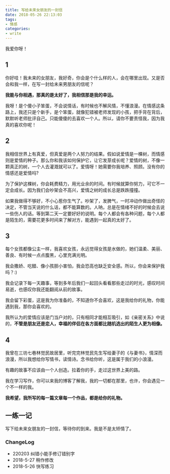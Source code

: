 ```yaml
---
title: 写给未来女朋友的一封信
date: 2018-05-26 22:13:03
tags:
- 情感
categories:
- write
---
```


我爱你呀！

<!--more-->

## 1

你好哇！我未来的女朋友，我好奇，你会是个什么样的人，会在哪里出现。又是否会和我一样，在写一封给未来男朋友的信呢？

**我能与你相遇，那真的是太好了，我相信那是我的幸运。**

我呀！是个傻小子笨蛋，不会说情话，有时候也不解风情，不懂浪漫。在情感这条路上，我还只是个新手，是个笨蛋，就像犯错被老师发现的小孩，把手背在背后，默默听老师批评自己。只能傻傻的去喜欢一个人。所以，请你不要责怪我，因为我真的喜欢你呢！

## 2

我相信世界上有真爱，但真爱是两个人努力的结果。假如说爱情是一棵树，而情感则是爱情的种子。那么你和我该如何保护它，让它发芽成长呢？爱情的树，不像一颗真正的树，一个人去灌溉就可以了。爱情呀！她需要你我培养、照顾。没有你的情感还是爱情吗?

为了保护这棵树，你会耗费精力，用光业余的时间。有时候就算你努力，可它不一定会成长。因为我们会吵架会不高兴，爱情之树的成长总是跌跌撞撞。

如果我做得不够好，不小心惹你生气了。吵架了，发脾气，一时冲动作做出奇怪的决定，不管当天说的什么话，都不能算数的。人呐，总是在情绪不好的时候会去说一些伤人的话。等到第二天一定要好好的说明。每个人都会有各种问题，每个人都是陌生的，需要花更多时间来了解对方，能遇到一起真的太好了。

## 3

每个女孩都像公主一样，我喜欢女孩，永远觉得女孩是水做的，她们温柔、美丽、善良、有时候一点点腹黑，心里充满光明。

我会撒娇、吃醋、像小孩胆小害怕，我会恐高也缺乏安全感。所以，你会来保护我吗？:)

我会记录下每一天趣事，等到多年后我们一起回头看看那些走过的时光，感叹时间易逝，也感叹你我还能翻阅从前的故事。

我会留下彩蛋，这是我为你准备的，不知道你不会喜欢，这是我给你的礼物，你能遇到我，那你会喜欢的。

我所认为的爱情应该是门当户对的，只有相同才能相互吸引，如《亲密关系》中说的，**不管是朋友还是恋人，幸福的伴侣在各方面都比随机选出的陌生人更为相像。**

## 4

我曾在三坊七巷林觉民故居里，听完完林觉民先生写给妻子的《与妻书》，情深而浪漫，所以我想给你写情书，读情诗。念书给你听，这是属于我们的小浪漫。

有趣的故事不应该由一个人创造。拉着你的手，走过这世界上美的路。

我在学习写作，你可以来我的博客了解我，我的一切都在那里，也许，你会遇见一个不一样的我。

**我希望，我所写的每一篇文章每一个作品，都是给你的礼物。**

## 一练一记

写下给未来女朋友的一封信，等待你的到来。我是不是太矫情了。

### ChangeLog

- 220203 纠错小能手修订错别字
- 2018-5-27 稍作修改
- 2018-5-26 快写练习
